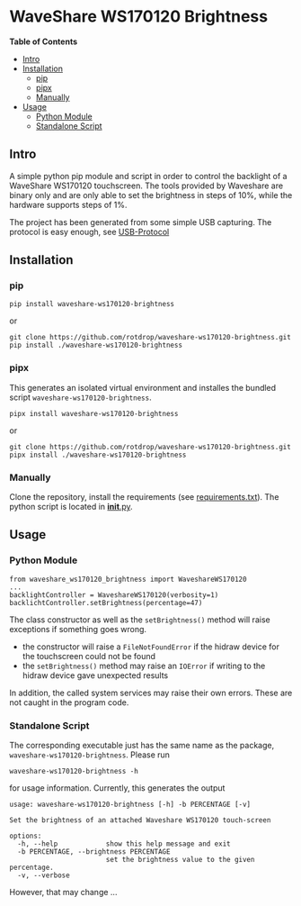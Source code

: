 # WaveShare WS170120 Brightness

<!-- markdown-toc start - Don't edit this section. Run M-x markdown-toc-refresh-toc -->
**Table of Contents**

- [Intro](#intro)
- [Installation](#installation)
    - [pip](#pip)
    - [pipx](#pipx)
    - [Manually](#manually)
- [Usage](#usage)
    - [Python Module](#python-module)
    - [Standalone Script](#standalone-script)

<!-- markdown-toc end -->

## Intro

A simple python pip module and script in order to control the
backlight of a WaveShare WS170120 touchscreen. The tools provided by
Waveshare are binary only and are only able to set the brightness in
steps of 10%, while the hardware supports steps of 1%.

The project has been generated from some simple USB capturing. The
protocol is easy enough, see [USB-Protocol](reverse-engineering/USB-Protocol.md)

## Installation

### pip

`pip install waveshare-ws170120-brightness`

or

```
git clone https://github.com/rotdrop/waveshare-ws170120-brightness.git
pip install ./waveshare-ws170120-brightness
```

### pipx

This generates an isolated virtual environment and installes the bundled script `waveshare-ws170120-brightness`.

`pipx install waveshare-ws170120-brightness`

or

```
git clone https://github.com/rotdrop/waveshare-ws170120-brightness.git
pipx install ./waveshare-ws170120-brightness
```

### Manually

Clone the repository, install the requirements (see [requirements.txt](./requirements.txt)). The python script is located in [__init__.py](waveshare_ws170120_brightness/__init__.py).

## Usage

### Python Module

```
from waveshare_ws170120_brightness import WaveshareWS170120
...
backlightController = WaveshareWS170120(verbosity=1)
backlichtController.setBrightness(percentage=47)
```

The class constructor as well as the `setBrightness()` method will raise exceptions if something goes wrong.

- the constructor will raise a `FileNotFoundError` if the hidraw device for the touchscreen could not be found
- the `setBrightness()` method may raise an `IOError` if writing to the hidraw device gave unexpected results

In addition, the called system services may raise their own errors. These are not caught in the program code.

### Standalone Script

The corresponding executable just has the same name as the package, `waveshare-ws170120-brightness`. Please run
```
waveshare-ws170120-brightness -h
```
for usage information. Currently, this generates the output
```
usage: waveshare-ws170120-brightness [-h] -b PERCENTAGE [-v]

Set the brightness of an attached Waveshare WS170120 touch-screen

options:
  -h, --help            show this help message and exit
  -b PERCENTAGE, --brightness PERCENTAGE
                        set the brightness value to the given percentage.
  -v, --verbose
```
However, that may change ...


